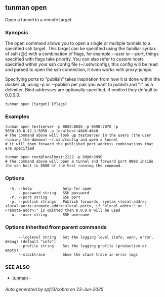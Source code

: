 ## tunman open

Open a tunnel to a remote target

### Synopsis

The open command allows you to open a single or multiple tunnels to a specified ssh target. 
This target can be specified using the familiar syntax of ssh (<user>@<host>:<port>) with a combination of flags, for example --user or --port, 
things specified with flags take priority. You can also refer to custom hosts specified within your ssh config file (~/.ssh/config),
this config will be read and parsed to open the ssh connection, it even works with proxy-jumps.

Specifying ports to "publish" takes inspiration from how it is done within the docker cli, using -p or --publish per pair you want to publish and ":" as a delimiter.
Bind addresses are optionally specified, if omitted they default to 0.0.0.0.

```
tunman open [target] [flags]
```

### Examples

```
tunman open testserver -p 8080:8080 -p 9090:7070 -p 5050:10.0.12.1:5050 -p localhost:4040:4040
# The command above will look up testserver in the users (the user running the daemon) ~/.ssh/config and open a tunnel
# it will then forward the published port address combinations that are specified

tunman open root@localhost:2222 -p 8080:8090
# The command above will open a tunnel and forward port 8090 inside the ssh host to 8080 of the host running the command.
```

### Options

```
  -h, --help              help for open
      --password string   SSH password
  -P, --port string       SSH port
  -p, --publish strings   Publish forwards, syntax <local-addr>:<local-port>:<remote-addr>:<local-port>, if "<local-addr>:" or "<remote-addr>:" is omitted then 0.0.0.0 will be used
  -u, --user string       SSH username
```

### Options inherited from parent commands

```
      --loglevel string   Set the logging level (info, warn, error, debug) (default "info")
      --profile string    Set the logging profile (production or empty)
      --stacktrace        Show the stack trace in error logs
```

### SEE ALSO

* [tunman](tunman.md)	 - 

###### Auto generated by spf13/cobra on 23-Jun-2025
